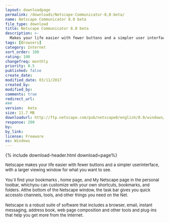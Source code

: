 ```yaml
---
layout: downloadpage
permalink: /downloads/Netscape-Communicator-8,0-beta/
name: Netscape Communicator 8.0 beta
file_type: download
title: Netscape Communicator 8.0 beta
description: >-
  Makes your life easier with fewer buttons and a simpler user interface
tags: [Browsers]
category: Internet
sort_order: 100
rating: 100
changefreq: monthly
priority: 0.5
published: false
create_date:
modified_date: 03/11/2017
created_by:
modified_by:
comments: true
redirect_url:
###
version:  beta
size: 11.7 MB
downloadurl: http://ftp.netscape.com/pub/netscape8/english/8.0/windows/win32/NSB Install BETA.exe
response: 200
by:
by_link:
license: Freeware
os: Windows
---
```


{% include download-header.html download=page%}

<p style="fix-download-text !important">
<p><font size="2"><p>Netscape makes your life easier with fewer buttons and a simpler userinterface, with a larger viewing window for what you want to see.<br />
<br />
You`ll find your bookmarks , home page, and My Netscape page in the personal toolbar, whichyou can customize with your own shortcuts, bookmarks, and folders. Atthe bottom of the Netscape window, the task bar gives you quick accessto channels, tools, and other things you need on the Net. <br />
<br />
Netscape is a robust suite of software that includes a browser, email, instant messaging, address book, web page composition and other tools and plug-ins that help you get more from the Internet.</p></p></p>
